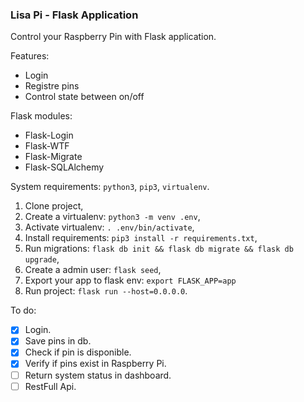 ### Lisa Pi - Flask Application

Control your Raspberry Pin with Flask application.

Features:
- Login
- Registre pins
- Control state between on/off

Flask modules:
- Flask-Login
- Flask-WTF
- Flask-Migrate
- Flask-SQLAlchemy

System requirements: ```python3```, ```pip3```, ```virtualenv```.
1. Clone project,
2. Create a virtualenv: ```python3 -m venv .env```,
3. Activate virtualenv: ```. .env/bin/activate```,
4. Install requirements: ```pip3 install -r requirements.txt```,
4. Run migrations: ```flask db init && flask db migrate && flask db upgrade```,
5. Create a admin user: ```flask seed```,
6. Export your app to flask env: ```export FLASK_APP=app```
7. Run project: ```flask run --host=0.0.0.0```.

To do:
- [x] Login.
- [x] Save pins in db.
- [x] Check if pin is disponible.
- [x] Verify if pins exist in Raspberry Pi.
- [ ] Return system status in dashboard.
- [ ] RestFull Api.
